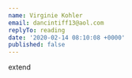 ```yaml
---
name: Virginie Kohler
email: dancintiff13@aol.com
replyTo: reading
date: '2020-02-14 08:10:08 +0000'
published: false
---
```


extend